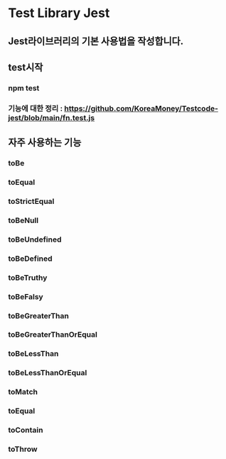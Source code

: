# Test Library Jest
## Jest라이브러리의 기본 사용법을 작성합니다.

## test시작
### npm test

### 기능에 대한 정리 : https://github.com/KoreaMoney/Testcode-jest/blob/main/fn.test.js

## 자주 사용하는 기능
### toBe
### toEqual
### toStrictEqual
### toBeNull
### toBeUndefined
### toBeDefined
### toBeTruthy
### toBeFalsy
### toBeGreaterThan
### toBeGreaterThanOrEqual
### toBeLessThan
### toBeLessThanOrEqual
### toMatch
### toEqual
### toContain
### toThrow
